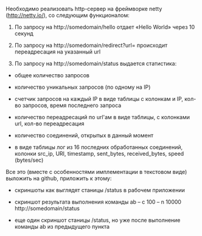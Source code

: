 Необходимо реализовать http-сервер на фреймворке netty
(http://netty.io/), со следующим функционалом:



1. По запросу на http://somedomain/hello отдает «Hello World» через 10 секунд

2. По запросу на http://somedomain/redirect?url=<url> происходит
переадресация на указанный url

3. По запросу на http://somedomain/status выдается статистика:

 - общее количество запросов

 - количество уникальных запросов (по одному на IP)

 - счетчик запросов на каждый IP в виде таблицы с колонкам и IP,
кол-во запросов, время последнего запроса

 - количество переадресаций по url'ам  в виде таблицы, с колонками
url, кол-во переадресация

 - количество соединений, открытых в данный момент

 - в виде таблицы лог из 16 последних обработанных соединений, колонки
src_ip, URI, timestamp,  sent_bytes, received_bytes, speed (bytes/sec)



Все это (вместе с особенностями имплементации в текстовом виде)
выложить на github, приложить к этому:

 - скриншоты как выглядят станицы /status в рабочем приложении

 - скриншот результата выполнения команды ab – c 100 – n 10000
http://somedomain/status

 - еще один скриншот станицы /status, но уже после выполнение команды
ab из предыдущего пункта
